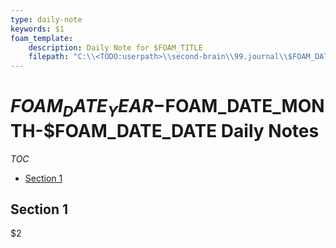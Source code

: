 ```yaml
---
type: daily-note
keywords: $1
foam_template:
    description: Daily Note for $FOAM_TITLE
    filepath: "C:\\<TODO:userpath>\\second-brain\\99.journal\\$FOAM_DATE_YEAR\\$FOAM_DATE_MONTH-$FOAM_DATE_MONTH_NAME_SHORT\\$FOAM_DATE_YEAR-$FOAM_DATE_MONTH-$FOAM_DATE_DATE.md"
---
```

# $FOAM_DATE_YEAR-$FOAM_DATE_MONTH-$FOAM_DATE_DATE Daily Notes

*TOC*
- [Section 1](#section-1)

## Section 1

$2
